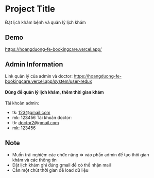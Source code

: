 
# Project Title

Đặt lịch khám bệnh và quản lý lịch khám




## Demo

https://hoangduong-fe-bookingcare.vercel.app/




## Admin Information

Link quản lý của admin và doctor:  https://hoangduong-fe-bookingcare.vercel.app/system/user-redux
#### **Dùng để quản lý lịch khám, thêm thời gian khám**
Tài khoản admin: 
- tk: 123@gmail.com
- mk: 123456
Tài khoản doctor: 
- tk: doctor2@gmail.com
- mk: 123456


 


## Note

- Muốn trải nghiệm các chức năng => vào phần admin để tạo thời gian khám và các thông tin
- Đặt lịch khám ghi đúng gmail để có thể nhận mail
- Cần một chút thời gian để load dữ liệu
